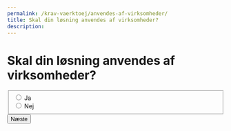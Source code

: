 ```yaml
---
permalink: /krav-vaerktoej/anvendes-af-virksomheder/
title: Skal din løsning anvendes af virksomheder?
description: 
---
```

<h1 id="page-legend">Skal din løsning anvendes af virksomheder?</h1>
<form method="post" action="." id="form-Q100">
    <div class="form-group">
        <fieldset aria-labelledby="page-legend">
            <span class="form-error-message d-none" id="error-message"></span>
            <div class="form-group-radio">
                <input type="radio" id="radio-yes" name="radio" class="form-radio" value="1">
                <label class="form-label" for="radio-yes">Ja</label>
            </div>
            <div class="form-group-radio">
                <input type="radio" id="radio-no" name="radio" class="form-radio" value="0">
                <label class="form-label" for="radio-no">Nej</label>
            </div>
        </fieldset>
    </div>
    <button type="submit" class="button button-primary mt-9">Næste</button>
</form>
